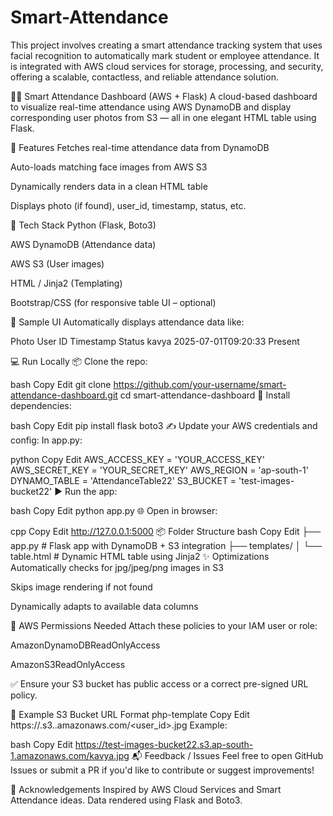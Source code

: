 # Smart-Attendance
This project involves creating a smart attendance tracking system that uses facial recognition to automatically mark student or employee attendance. It is integrated with AWS cloud services for storage, processing, and security, offering a scalable, contactless, and reliable attendance solution.

🧑‍💻 Smart Attendance Dashboard (AWS + Flask)
A cloud-based dashboard to visualize real-time attendance using AWS DynamoDB and display corresponding user photos from S3 — all in one elegant HTML table using Flask.

🚀 Features
Fetches real-time attendance data from DynamoDB

Auto-loads matching face images from AWS S3

Dynamically renders data in a clean HTML table

Displays photo (if found), user_id, timestamp, status, etc.

🧰 Tech Stack
Python (Flask, Boto3)

AWS DynamoDB (Attendance data)

AWS S3 (User images)

HTML / Jinja2 (Templating)

Bootstrap/CSS (for responsive table UI – optional)

📸 Sample UI
Automatically displays attendance data like:

Photo	User ID	Timestamp	Status
kavya	2025-07-01T09:20:33	Present

💻 Run Locally
📦 Clone the repo:

bash
Copy
Edit
git clone https://github.com/your-username/smart-attendance-dashboard.git
cd smart-attendance-dashboard
🔧 Install dependencies:

bash
Copy
Edit
pip install flask boto3
✍️ Update your AWS credentials and config:
In app.py:

python
Copy
Edit
AWS_ACCESS_KEY = 'YOUR_ACCESS_KEY'
AWS_SECRET_KEY = 'YOUR_SECRET_KEY'
AWS_REGION = 'ap-south-1'
DYNAMO_TABLE = 'AttendanceTable22'
S3_BUCKET = 'test-images-bucket22'
▶️ Run the app:

bash
Copy
Edit
python app.py
🌐 Open in browser:

cpp
Copy
Edit
http://127.0.0.1:5000
📦 Folder Structure
bash
Copy
Edit
├── app.py             # Flask app with DynamoDB + S3 integration
├── templates/
│   └── table.html     # Dynamic HTML table using Jinja2
✨ Optimizations
Automatically checks for jpg/jpeg/png images in S3

Skips image rendering if not found

Dynamically adapts to available data columns

🔐 AWS Permissions Needed
Attach these policies to your IAM user or role:

AmazonDynamoDBReadOnlyAccess

AmazonS3ReadOnlyAccess

✅ Ensure your S3 bucket has public access or a correct pre-signed URL policy.

🧪 Example S3 Bucket URL Format
php-template
Copy
Edit
https://<your-bucket>.s3.<region>.amazonaws.com/<user_id>.jpg
Example:

bash
Copy
Edit
https://test-images-bucket22.s3.ap-south-1.amazonaws.com/kavya.jpg
📬 Feedback / Issues
Feel free to open GitHub Issues or submit a PR if you'd like to contribute or suggest improvements!

🙏 Acknowledgements
Inspired by AWS Cloud Services and Smart Attendance ideas.
Data rendered using Flask and Boto3.

